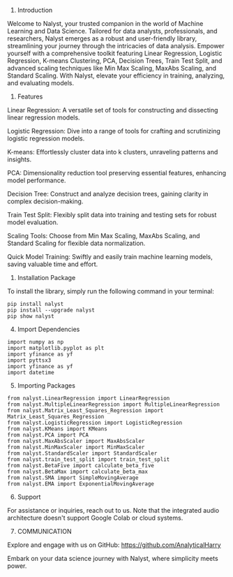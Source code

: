 1. Introduction

Welcome to Nalyst, your trusted companion in the world of Machine Learning and Data Science. Tailored for data analysts, professionals, and researchers, Nalyst emerges as a robust and user-friendly library, streamlining your journey through the intricacies of data analysis. Empower yourself with a comprehensive toolkit featuring Linear Regression, Logistic Regression, K-means Clustering, PCA, Decision Trees, Train Test Split, and advanced scaling techniques like Min Max Scaling, MaxAbs Scaling, and Standard Scaling. With Nalyst, elevate your efficiency in training, analyzing, and evaluating models.

1. Features

Linear Regression: A versatile set of tools for constructing and dissecting linear regression models.

Logistic Regression: Dive into a range of tools for crafting and scrutinizing logistic regression models.

K-means: Effortlessly cluster data into k clusters, unraveling patterns and insights.

PCA: Dimensionality reduction tool preserving essential features, enhancing model performance.

Decision Tree: Construct and analyze decision trees, gaining clarity in complex decision-making.

Train Test Split: Flexibly split data into training and testing sets for robust model evaluation.

Scaling Tools: Choose from Min Max Scaling, MaxAbs Scaling, and Standard Scaling for flexible data normalization.

Quick Model Training: Swiftly and easily train machine learning models, saving valuable time and effort.

1. Installation Package

To install the library, simply run the following command in your terminal:

```text
pip install nalyst
pip install --upgrade nalyst
pip show nalyst
```

4. Import Dependencies

```
import numpy as np
import matplotlib.pyplot as plt
import yfinance as yf
import pyttsx3
import yfinance as yf
import datetime
```

5. Importing Packages

```text
from nalyst.LinearRegression import LinearRegression
from nalyst.MultipleLinearRegression import MultipleLinearRegression
from nalyst.Matrix_Least_Squares_Regression import Matrix_Least_Squares_Regression
from nalyst.LogisticRegression import LogisticRegression
from nalyst.KMeans import KMeans
from nalyst.PCA import PCA
from nalyst.MaxAbsScaler import MaxAbsScaler
from nalyst.MinMaxScaler import MinMaxScaler
from nalyst.StandardScaler import StandardScaler
from nalyst.train_test_split import train_test_split
from nalyst.BetaFive import calculate_beta_five
from nalyst.BetaMax import calculate_beta_max
from nalyst.SMA import SimpleMovingAverage
from nalyst.EMA import ExponentialMovingAverage
```

6. Support

For assistance or inquiries, reach out to us. Note that the integrated audio architecture doesn't support Google Colab or cloud systems.

7. COMMUNICATION

Explore and engage with us on GitHub: https://github.com/AnalyticalHarry

Embark on your data science journey with Nalyst, where simplicity meets power.
